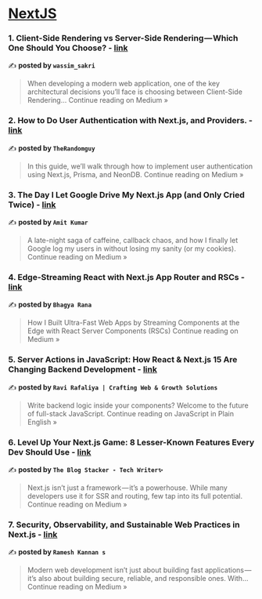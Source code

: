 
<h1><a href=https://medium.com/tag/nextjs/recommended target="_blank" rel="noopener noreferrer">NextJS</a></h1>
<h3>1. Client-Side Rendering vs Server-Side Rendering — Which One Should You Choose? - <a href="https://medium.com/@wassimsakri/client-side-rendering-vs-server-side-rendering-which-one-should-you-choose-311c83a78e0d?source=rss------nextjs-5" target="_blank" rel="noopener noreferrer">link</a></h3>

✍️ **posted by `wassim_sakri`**

<blockquote>When developing a modern web application, one of the key architectural decisions you’ll face is choosing between Client-Side Rendering…
Continue reading on Medium »</blockquote>

<h3>2. How to Do User Authentication with Next.js, and Providers. - <a href="https://adii9669.medium.com/how-to-do-user-authentication-with-next-js-and-providers-8965df9b3360?source=rss------nextjs-5" target="_blank" rel="noopener noreferrer">link</a></h3>

✍️ **posted by `TheRandomguy`**

<blockquote>In this guide, we’ll walk through how to implement user authentication using Next.js, Prisma, and NeonDB.
Continue reading on Medium »</blockquote>

<h3>3. The Day I Let Google Drive My Next.js App (and Only Cried Twice) - <a href="https://medium.com/@amitkumat/the-day-i-let-google-drive-my-next-js-app-and-only-cried-twice-4c1111b58c7a?source=rss------nextjs-5" target="_blank" rel="noopener noreferrer">link</a></h3>

✍️ **posted by `Amit Kumar`**

<blockquote>A late-night saga of caffeine, callback chaos, and how I finally let Google log my users in without losing my sanity (or my cookies).
Continue reading on Medium »</blockquote>

<h3>4. Edge-Streaming React with Next.js App Router and RSCs - <a href="https://medium.com/@bhagyarana80/edge-streaming-react-with-next-js-app-router-and-rscs-f9efab90bccd?source=rss------nextjs-5" target="_blank" rel="noopener noreferrer">link</a></h3>

✍️ **posted by `Bhagya Rana`**

<blockquote>How I Built Ultra-Fast Web Apps by Streaming Components at the Edge with React Server Components (RSCs)
Continue reading on Medium »</blockquote>

<h3>5. Server Actions in JavaScript: How React & Next.js 15 Are Changing Backend Development - <a href="https://javascript.plainenglish.io/server-actions-in-javascript-how-react-next-js-15-are-changing-backend-development-8806164ec5ef?source=rss------nextjs-5" target="_blank" rel="noopener noreferrer">link</a></h3>

✍️ **posted by `Ravi Rafaliya | Crafting Web & Growth Solutions`**

<blockquote>Write backend logic inside your components? Welcome to the future of full-stack JavaScript.
Continue reading on JavaScript in Plain English »</blockquote>

<h3>6.  Level Up Your Next.js Game: 8 Lesser-Known Features Every Dev Should Use - <a href="https://medium.com/@TheblogStacker/level-up-your-next-js-game-8-lesser-known-features-every-dev-should-use-a752e08bb6e0?source=rss------nextjs-5" target="_blank" rel="noopener noreferrer">link</a></h3>

✍️ **posted by `The Blog Stacker - Tech Writer✨`**

<blockquote>Next.js isn’t just a framework — it’s a powerhouse. While many developers use it for SSR and routing, few tap into its full potential.
Continue reading on Medium »</blockquote>

<h3>7. Security, Observability, and Sustainable Web Practices in Next.js - <a href="https://medium.com/@rameshkannanyt0078/security-observability-and-sustainable-web-practices-in-next-js-9312dbb944bd?source=rss------nextjs-5" target="_blank" rel="noopener noreferrer">link</a></h3>

✍️ **posted by `Ramesh Kannan s`**

<blockquote>Modern web development isn’t just about building fast applications — it’s also about building secure, reliable, and responsible ones. With…
Continue reading on Medium »</blockquote>

